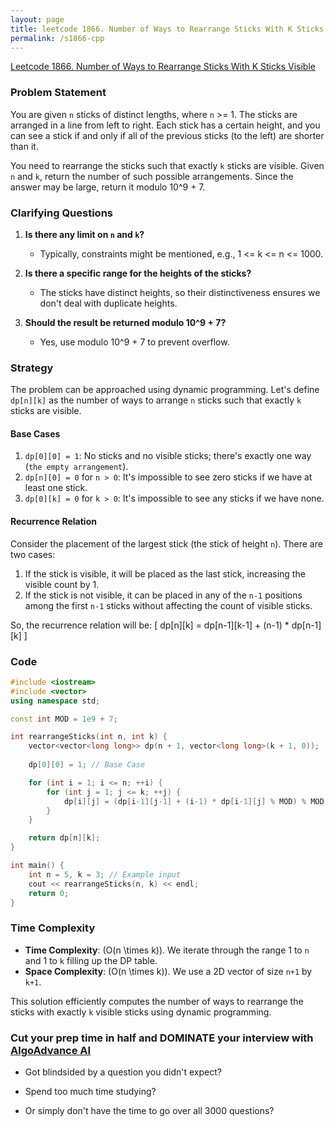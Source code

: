 ```yaml
---
layout: page
title: leetcode 1866. Number of Ways to Rearrange Sticks With K Sticks Visible
permalink: /s1866-cpp
---
```

[Leetcode 1866. Number of Ways to Rearrange Sticks With K Sticks Visible](https://algoadvance.github.io/algoadvance/l1866)
### Problem Statement

You are given `n` sticks of distinct lengths, where `n` >= 1. The sticks are arranged in a line from left to right. Each stick has a certain height, and you can see a stick if and only if all of the previous sticks (to the left) are shorter than it. 

You need to rearrange the sticks such that exactly `k` sticks are visible. Given `n` and `k`, return the number of such possible arrangements. Since the answer may be large, return it modulo 10^9 + 7.

### Clarifying Questions

1. **Is there any limit on `n` and `k`?**
   - Typically, constraints might be mentioned, e.g., 1 <= k <= n <= 1000.

2. **Is there a specific range for the heights of the sticks?**
   - The sticks have distinct heights, so their distinctiveness ensures we don't deal with duplicate heights.

3. **Should the result be returned modulo 10^9 + 7?**
   - Yes, use modulo 10^9 + 7 to prevent overflow.

### Strategy

The problem can be approached using dynamic programming. Let's define `dp[n][k]` as the number of ways to arrange `n` sticks such that exactly `k` sticks are visible.

#### Base Cases
1. `dp[0][0] = 1`: No sticks and no visible sticks; there's exactly one way (`the empty arrangement`).
2. `dp[n][0] = 0` for `n > 0`: It's impossible to see zero sticks if we have at least one stick.
3. `dp[0][k] = 0` for `k > 0`: It's impossible to see any sticks if we have none.

#### Recurrence Relation
Consider the placement of the largest stick (the stick of height `n`). There are two cases:
1. If the stick is visible, it will be placed as the last stick, increasing the visible count by 1.
2. If the stick is not visible, it can be placed in any of the `n-1` positions among the first `n-1` sticks without affecting the count of visible sticks.

So, the recurrence relation will be:
\[ dp[n][k] = dp[n-1][k-1] + (n-1) * dp[n-1][k] \]

### Code

```cpp
#include <iostream>
#include <vector>
using namespace std;

const int MOD = 1e9 + 7;

int rearrangeSticks(int n, int k) {
    vector<vector<long long>> dp(n + 1, vector<long long>(k + 1, 0));
    
    dp[0][0] = 1; // Base Case

    for (int i = 1; i <= n; ++i) {
        for (int j = 1; j <= k; ++j) {
            dp[i][j] = (dp[i-1][j-1] + (i-1) * dp[i-1][j] % MOD) % MOD;
        }
    }

    return dp[n][k];
}

int main() {
    int n = 5, k = 3; // Example input
    cout << rearrangeSticks(n, k) << endl;
    return 0;
}
```

### Time Complexity
- **Time Complexity**: \(O(n \times k)\). We iterate through the range 1 to `n` and 1 to `k` filling up the DP table.
- **Space Complexity**: \(O(n \times k)\). We use a 2D vector of size `n+1` by `k+1`.

This solution efficiently computes the number of ways to rearrange the sticks with exactly `k` visible sticks using dynamic programming.


### Cut your prep time in half and DOMINATE your interview with [AlgoAdvance AI](https://algoAdvance.com)

- Got blindsided by a question you didn't expect?

- Spend too much time studying?

- Or simply don't have the time to go over all 3000 questions?


